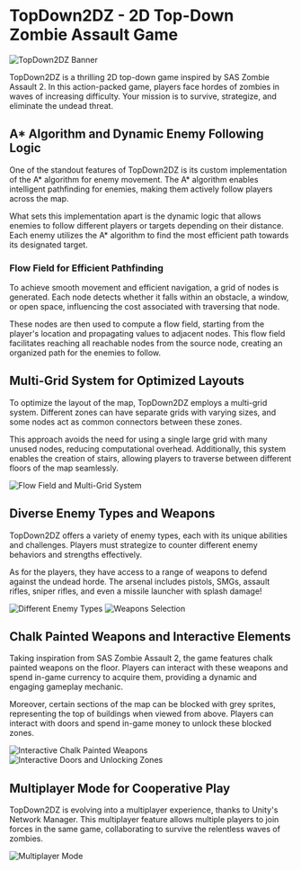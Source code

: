 # TopDown2DZ - 2D Top-Down Zombie Assault Game

![TopDown2DZ Banner](https://example.com/topdown2dz_banner.png)

TopDown2DZ is a thrilling 2D top-down game inspired by SAS Zombie Assault 2. In this action-packed game, players face hordes of zombies in waves of increasing difficulty. Your mission is to survive, strategize, and eliminate the undead threat.

## A* Algorithm and Dynamic Enemy Following Logic

One of the standout features of TopDown2DZ is its custom implementation of the A* algorithm for enemy movement. The A* algorithm enables intelligent pathfinding for enemies, making them actively follow players across the map.

What sets this implementation apart is the dynamic logic that allows enemies to follow different players or targets depending on their distance. Each enemy utilizes the A* algorithm to find the most efficient path towards its designated target.

### Flow Field for Efficient Pathfinding

To achieve smooth movement and efficient navigation, a grid of nodes is generated. Each node detects whether it falls within an obstacle, a window, or open space, influencing the cost associated with traversing that node.

These nodes are then used to compute a flow field, starting from the player's location and propagating values to adjacent nodes. This flow field facilitates reaching all reachable nodes from the source node, creating an organized path for the enemies to follow.

## Multi-Grid System for Optimized Layouts

To optimize the layout of the map, TopDown2DZ employs a multi-grid system. Different zones can have separate grids with varying sizes, and some nodes act as common connectors between these zones.

This approach avoids the need for using a single large grid with many unused nodes, reducing computational overhead. Additionally, this system enables the creation of stairs, allowing players to traverse between different floors of the map seamlessly.

![Flow Field and Multi-Grid System](https://example.com/flow_field_and_multi_grid.gif)

## Diverse Enemy Types and Weapons

TopDown2DZ offers a variety of enemy types, each with its unique abilities and challenges. Players must strategize to counter different enemy behaviors and strengths effectively.

As for the players, they have access to a range of weapons to defend against the undead horde. The arsenal includes pistols, SMGs, assault rifles, sniper rifles, and even a missile launcher with splash damage!

![Different Enemy Types](https://example.com/enemy_types.png)
![Weapons Selection](https://example.com/weapons_selection.gif)

## Chalk Painted Weapons and Interactive Elements

Taking inspiration from SAS Zombie Assault 2, the game features chalk painted weapons on the floor. Players can interact with these weapons and spend in-game currency to acquire them, providing a dynamic and engaging gameplay mechanic.

Moreover, certain sections of the map can be blocked with grey sprites, representing the top of buildings when viewed from above. Players can interact with doors and spend in-game money to unlock these blocked zones.

![Interactive Chalk Painted Weapons](https://example.com/chalk_painted_weapons.gif)
![Interactive Doors and Unlocking Zones](https://example.com/interactive_doors.gif)

## Multiplayer Mode for Cooperative Play

TopDown2DZ is evolving into a multiplayer experience, thanks to Unity's Network Manager. This multiplayer feature allows multiple players to join forces in the same game, collaborating to survive the relentless waves of zombies.

![Multiplayer Mode](https://example.com/multiplayer_mode.gif)
